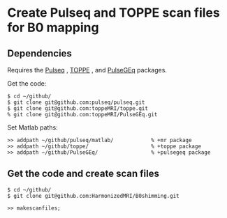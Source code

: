 # Create Pulseq and TOPPE scan files for B0 mapping


## Dependencies

Requires the 
[Pulseq](http://pulseq.github.io/)
,
[TOPPE](https://toppemri.github.io/)
, and
[PulseGEq](https://github.com/toppeMRI/PulseGEq/)
packages.


Get the code:
```
$ cd ~/github/
$ git clone git@github.com:pulseq/pulseq.git
$ git clone git@github.com:toppeMRI/toppe.git
% git clone git@github.com:toppeMRI/PulseGEq.git
```

Set Matlab paths:
```
>> addpath ~/github/pulseq/matlab/            % +mr package
>> addpath ~/github/toppe/                    % +toppe package
>> addpath ~/github/PulseGEq/                 % +pulsegeq package
```


## Get the code and create scan files

```
$ cd ~/github/
$ git clone git@github.com:HarmonizedMRI/B0shimming.git
```

```
>> makescanfiles;
```




